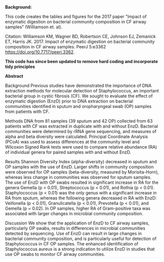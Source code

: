 **Background:**

This code creates the tables and figures for the 2017 paper "Impact of enzymatic digestion on bacterial community composition in CF airway samples" (Williamson et. al). 

Citation: Williamson KM, Wagner BD, Robertson CE, Johnson EJ, Zemanick ET, Harris JK. 2017. Impact of enzymatic digestion on bacterial community composition in CF airway samples. PeerJ 5:e3362 https://doi.org/10.7717/peerj.3362.

**This code has since been updated to remove hard coding and incorporate tidy principles**

**Abstract**

Background
Previous studies have demonstrated the importance of DNA extraction methods for molecular detection of Staphylococcus, an important bacterial group in cystic fibrosis (CF). We sought to evaluate the effect of enzymatic digestion (EnzD) prior to DNA extraction on bacterial communities identified in sputum and oropharyngeal swab (OP) samples from patients with CF.

Methods
DNA from 81 samples (39 sputum and 42 OP) collected from 63 patients with CF was extracted in duplicate with and without EnzD. Bacterial communities were determined by rRNA gene sequencing, and measures of alpha and beta diversity were calculated. Principal Coordinate Analysis (PCoA) was used to assess differences at the community level and Wilcoxon Signed Rank tests were used to compare relative abundance (RA) of individual genera for paired samples with and without EnzD.

Results
Shannon Diversity Index (alpha-diversity) decreased in sputum and OP samples with the use of EnzD. Larger shifts in community composition were observed for OP samples (beta-diversity, measured by Morisita-Horn), whereas less change in communities was observed for sputum samples. The use of EnzD with OP swabs resulted in significant increase in RA for the genera Gemella (p < 0.01), Streptococcus (p < 0.01), and Rothia (p < 0.01). Staphylococcus (p < 0.01) was the only genus with a significant increase in RA from sputum, whereas the following genera decreased in RA with EnzD: Veillonella (p < 0.01), Granulicatella (p < 0.01), Prevotella (p < 0.01), and Gemella (p = 0.02). In OP samples, higher RA of Gram-positive taxa was associated with larger changes in microbial community composition.

Discussion
We show that the application of EnzD to CF airway samples, particularly OP swabs, results in differences in microbial communities detected by sequencing. Use of EnzD can result in large changes in bacterial community composition, and is particularly useful for detection of Staphylococcus in CF OP samples. The enhanced identification of Staphylococcus aureus is a strong indication to utilize EnzD in studies that use OP swabs to monitor CF airway communities.
